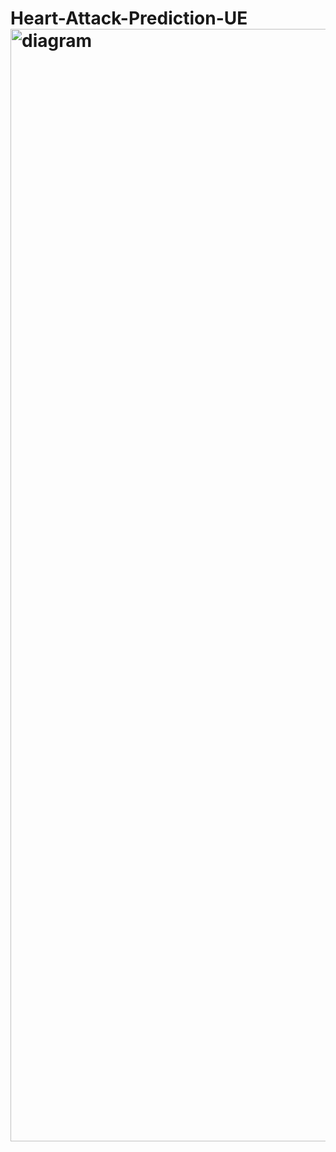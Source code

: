 # Heart-Attack-Prediction-UE<img width="4456" height="1780" alt="diagram" src="https://github.com/user-attachments/assets/d8282396-566b-4b64-b026-02ccfb3d2ae2" />
